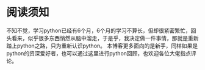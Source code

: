 # 阅读须知
不知不觉，学习python已经有6个月，6个月的学习不算长，但却很紧密繁忙，回头看来，似乎很多东西悄然从脑中溜走，于是乎，我决定做一件事情，那就是重新踏上python之路，只为重新认识python。
本博客更多面向的是新手，同样如果是python的资深爱好者，也可以通过这里进行python回顾，也欢迎各位大佬指点评论。
